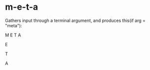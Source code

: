 # m-e-t-a

Gathers input through a terminal argument, and produces this(if arg = "meta"):

M E T A

E

T

A

